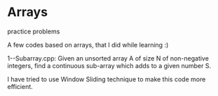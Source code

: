 # Arrays
practice problems

A few codes based on arrays, that I did while learning :)

1--Subarray.cpp: Given an unsorted array A of size N of non-negative integers, find a continuous sub-array which adds to a given number S.

I have tried to use Window Sliding technique to make this code more efficient.
